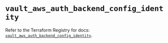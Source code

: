 # `vault_aws_auth_backend_config_identity`

Refer to the Terraform Registry for docs: [`vault_aws_auth_backend_config_identity`](https://registry.terraform.io/providers/hashicorp/vault/4.7.0/docs/resources/aws_auth_backend_config_identity).
